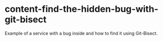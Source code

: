 # content-find-the-hidden-bug-with-git-bisect
Example of a service with a bug inside and how to find it using Git-Bisect.
